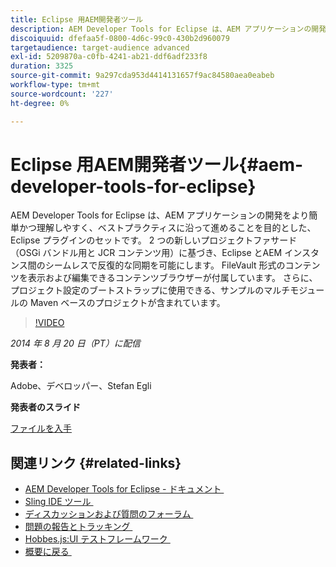 ```yaml
---
title: Eclipse 用AEM開発者ツール
description: AEM Developer Tools for Eclipse は、AEM アプリケーションの開発をより簡単かつ理解しやすく、ベストプラクティスに沿って進めることを目的とした、Eclipse プラグインのセットです。 2 つの新しいプロジェクトファサード（OSGi バンドル用と JCR コンテンツ用）に基づき、Eclipse とAEM インスタンス間のシームレスで反復的な同期を可能にします。 FileVault 形式のコンテンツを表示および編集できるコンテンツブラウザーが付属しています。 さらに、プロジェクト設定のブートストラップに使用できる、サンプルのマルチモジュールの Maven ベースのプロジェクトが含まれています。
discoiquuid: dfefaa5f-0800-4d6c-99c0-430b2d960079
targetaudience: target-audience advanced
exl-id: 5209870a-c0fb-4241-ab21-ddf6adf233f8
duration: 3325
source-git-commit: 9a297cda953d4414131657f9ac84580aea0eabeb
workflow-type: tm+mt
source-wordcount: '227'
ht-degree: 0%

---
```


# Eclipse 用AEM開発者ツール{#aem-developer-tools-for-eclipse}

AEM Developer Tools for Eclipse は、AEM アプリケーションの開発をより簡単かつ理解しやすく、ベストプラクティスに沿って進めることを目的とした、Eclipse プラグインのセットです。 2 つの新しいプロジェクトファサード（OSGi バンドル用と JCR コンテンツ用）に基づき、Eclipse とAEM インスタンス間のシームレスで反復的な同期を可能にします。 FileVault 形式のコンテンツを表示および編集できるコンテンツブラウザーが付属しています。 さらに、プロジェクト設定のブートストラップに使用できる、サンプルのマルチモジュールの Maven ベースのプロジェクトが含まれています。

>[!VIDEO](https://video.tv.adobe.com/v/19465/?quality=9)

*2014 年 8 月 20 日（PT）に配信*

**発表者：**

Adobe、デベロッパー、Stefan Egli

**発表者のスライド**

[ファイルを入手](assets/aem-dev-tools-cq-gems.pdf)

## 関連リンク {#related-links}

* [AEM Developer Tools for Eclipse - ドキュメント &#x200B;](https://experienceleague.adobe.com/docs/experience-manager-cloud-service/content/implementing/developer-tools/eclipse.html?lang=ja)
* [Sling IDE ツール &#x200B;](https://sling.apache.org/documentation/development/ide-tooling.html)
* [&#x200B; ディスカッションおよび質問のフォーラム &#x200B;](https://help-forums.adobe.com/content/adobeforums/en/experience-manager-forum/adobe-experience-manager.html)
* [&#x200B; 問題の報告とトラッキング &#x200B;](https://github.com/Adobe-Marketing-Cloud/aem-eclipse-developer-tools/issues)
* [Hobbes.js:UI テストフレームワーク &#x200B;](https://docs.adobe.com/docs/en/aem/6-0/develop/components/hobbes.html)
* [&#x200B; 概要に戻る &#x200B;](https://helpx.adobe.com/jp/experience-manager/kt/eseminars/gems/aem-index.html)
